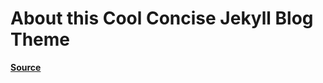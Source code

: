 # About this Cool Concise Jekyll Blog Theme


**[Source](https://github.com/Gaohaoyang/gaohaoyang.github.io)**




